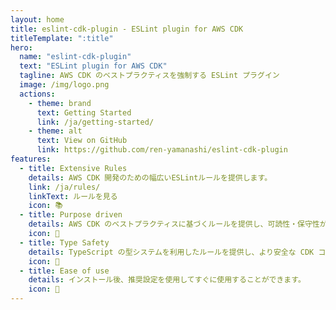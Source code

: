 ```yaml
---
layout: home
title: eslint-cdk-plugin - ESLint plugin for AWS CDK
titleTemplate: ":title"
hero:
  name: "eslint-cdk-plugin"
  text: "ESLint plugin for AWS CDK"
  tagline: AWS CDK のベストプラクティスを強制する ESLint プラグイン
  image: /img/logo.png
  actions:
    - theme: brand
      text: Getting Started
      link: /ja/getting-started/
    - theme: alt
      text: View on GitHub
      link: https://github.com/ren-yamanashi/eslint-cdk-plugin
features:
  - title: Extensive Rules
    details: AWS CDK 開発のための幅広いESLintルールを提供します。
    link: /ja/rules/
    linkText: ルールを見る
    icon: 📚
  - title: Purpose driven
    details: AWS CDK のベストプラクティスに基づくルールを提供し、可読性・保守性が高く、再利用可能なコードを書く手助けをします。
    icon: 🎯
  - title: Type Safety
    details: TypeScript の型システムを利用したルールを提供し、より安全な CDK コードを書く手助けをします。
    icon: 💪
  - title: Ease of use
    details: インストール後、推奨設定を使用してすぐに使用することができます。
    icon: 🔧
---
```

